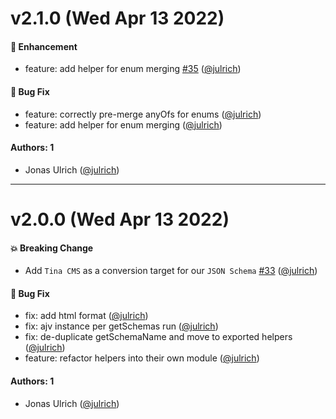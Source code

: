 # v2.1.0 (Wed Apr 13 2022)

#### 🚀 Enhancement

- feature: add helper for enum merging [#35](https://github.com/kickstartDS/kickstartDS-schema-toolkit/pull/35) ([@julrich](https://github.com/julrich))

#### 🐛 Bug Fix

- feature: correctly pre-merge anyOfs for enums ([@julrich](https://github.com/julrich))
- feature: add helper for enum merging ([@julrich](https://github.com/julrich))

#### Authors: 1

- Jonas Ulrich ([@julrich](https://github.com/julrich))

---

# v2.0.0 (Wed Apr 13 2022)

#### 💥 Breaking Change

- Add `Tina CMS` as a conversion target for our `JSON Schema` [#33](https://github.com/kickstartDS/kickstartDS-schema-toolkit/pull/33) ([@julrich](https://github.com/julrich))

#### 🐛 Bug Fix

- fix: add html format ([@julrich](https://github.com/julrich))
- fix: ajv instance per getSchemas run ([@julrich](https://github.com/julrich))
- fix: de-duplicate getSchemaName and move to exported helpers ([@julrich](https://github.com/julrich))
- feature: refactor helpers into their own module ([@julrich](https://github.com/julrich))

#### Authors: 1

- Jonas Ulrich ([@julrich](https://github.com/julrich))
